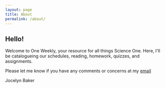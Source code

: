 ```yaml
---
layout: page
title: About
permalink: /about/
---
```


## Hello!

Welcome to One Weekly, your resource for all things Science One. Here, I'll be catalogueing our schedules, reading, homework, quizzes, and assignments.

Please let me know if you have any comments or concerns at my [email](mailto:jocelyndbaker@gmail.com)

Jocelyn Baker
